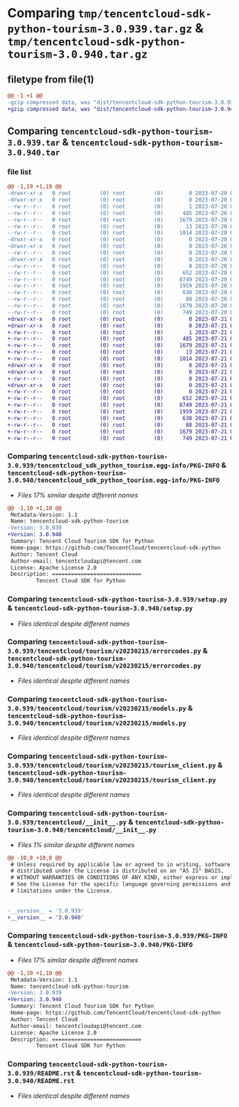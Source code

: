 # Comparing `tmp/tencentcloud-sdk-python-tourism-3.0.939.tar.gz` & `tmp/tencentcloud-sdk-python-tourism-3.0.940.tar.gz`

## filetype from file(1)

```diff
@@ -1 +1 @@
-gzip compressed data, was "dist/tencentcloud-sdk-python-tourism-3.0.939.tar", last modified: Thu Jul 20 00:36:17 2023, max compression
+gzip compressed data, was "dist/tencentcloud-sdk-python-tourism-3.0.940.tar", last modified: Fri Jul 21 00:52:22 2023, max compression
```

## Comparing `tencentcloud-sdk-python-tourism-3.0.939.tar` & `tencentcloud-sdk-python-tourism-3.0.940.tar`

### file list

```diff
@@ -1,19 +1,19 @@
-drwxr-xr-x   0 root         (0) root         (0)        0 2023-07-20 00:36:17.000000 tencentcloud-sdk-python-tourism-3.0.939/
-drwxr-xr-x   0 root         (0) root         (0)        0 2023-07-20 00:36:17.000000 tencentcloud-sdk-python-tourism-3.0.939/tencentcloud_sdk_python_tourism.egg-info/
--rw-r--r--   0 root         (0) root         (0)        1 2023-07-20 00:36:17.000000 tencentcloud-sdk-python-tourism-3.0.939/tencentcloud_sdk_python_tourism.egg-info/dependency_links.txt
--rw-r--r--   0 root         (0) root         (0)      485 2023-07-20 00:36:17.000000 tencentcloud-sdk-python-tourism-3.0.939/tencentcloud_sdk_python_tourism.egg-info/SOURCES.txt
--rw-r--r--   0 root         (0) root         (0)     1679 2023-07-20 00:36:17.000000 tencentcloud-sdk-python-tourism-3.0.939/tencentcloud_sdk_python_tourism.egg-info/PKG-INFO
--rw-r--r--   0 root         (0) root         (0)       13 2023-07-20 00:36:17.000000 tencentcloud-sdk-python-tourism-3.0.939/tencentcloud_sdk_python_tourism.egg-info/top_level.txt
--rw-r--r--   0 root         (0) root         (0)     1014 2023-07-20 00:36:17.000000 tencentcloud-sdk-python-tourism-3.0.939/setup.py
-drwxr-xr-x   0 root         (0) root         (0)        0 2023-07-20 00:36:17.000000 tencentcloud-sdk-python-tourism-3.0.939/tencentcloud/
-drwxr-xr-x   0 root         (0) root         (0)        0 2023-07-20 00:36:17.000000 tencentcloud-sdk-python-tourism-3.0.939/tencentcloud/tourism/
--rw-r--r--   0 root         (0) root         (0)        0 2023-07-20 00:36:17.000000 tencentcloud-sdk-python-tourism-3.0.939/tencentcloud/tourism/__init__.py
-drwxr-xr-x   0 root         (0) root         (0)        0 2023-07-20 00:36:17.000000 tencentcloud-sdk-python-tourism-3.0.939/tencentcloud/tourism/v20230215/
--rw-r--r--   0 root         (0) root         (0)        0 2023-07-20 00:36:17.000000 tencentcloud-sdk-python-tourism-3.0.939/tencentcloud/tourism/v20230215/__init__.py
--rw-r--r--   0 root         (0) root         (0)      652 2023-07-20 00:36:17.000000 tencentcloud-sdk-python-tourism-3.0.939/tencentcloud/tourism/v20230215/errorcodes.py
--rw-r--r--   0 root         (0) root         (0)     8749 2023-07-20 00:36:17.000000 tencentcloud-sdk-python-tourism-3.0.939/tencentcloud/tourism/v20230215/models.py
--rw-r--r--   0 root         (0) root         (0)     1959 2023-07-20 00:36:17.000000 tencentcloud-sdk-python-tourism-3.0.939/tencentcloud/tourism/v20230215/tourism_client.py
--rw-r--r--   0 root         (0) root         (0)      630 2023-07-20 00:36:17.000000 tencentcloud-sdk-python-tourism-3.0.939/tencentcloud/__init__.py
--rw-r--r--   0 root         (0) root         (0)       88 2023-07-20 00:36:17.000000 tencentcloud-sdk-python-tourism-3.0.939/setup.cfg
--rw-r--r--   0 root         (0) root         (0)     1679 2023-07-20 00:36:17.000000 tencentcloud-sdk-python-tourism-3.0.939/PKG-INFO
--rw-r--r--   0 root         (0) root         (0)      749 2023-07-20 00:36:17.000000 tencentcloud-sdk-python-tourism-3.0.939/README.rst
+drwxr-xr-x   0 root         (0) root         (0)        0 2023-07-21 00:52:22.000000 tencentcloud-sdk-python-tourism-3.0.940/
+drwxr-xr-x   0 root         (0) root         (0)        0 2023-07-21 00:52:22.000000 tencentcloud-sdk-python-tourism-3.0.940/tencentcloud_sdk_python_tourism.egg-info/
+-rw-r--r--   0 root         (0) root         (0)        1 2023-07-21 00:52:22.000000 tencentcloud-sdk-python-tourism-3.0.940/tencentcloud_sdk_python_tourism.egg-info/dependency_links.txt
+-rw-r--r--   0 root         (0) root         (0)      485 2023-07-21 00:52:22.000000 tencentcloud-sdk-python-tourism-3.0.940/tencentcloud_sdk_python_tourism.egg-info/SOURCES.txt
+-rw-r--r--   0 root         (0) root         (0)     1679 2023-07-21 00:52:22.000000 tencentcloud-sdk-python-tourism-3.0.940/tencentcloud_sdk_python_tourism.egg-info/PKG-INFO
+-rw-r--r--   0 root         (0) root         (0)       13 2023-07-21 00:52:22.000000 tencentcloud-sdk-python-tourism-3.0.940/tencentcloud_sdk_python_tourism.egg-info/top_level.txt
+-rw-r--r--   0 root         (0) root         (0)     1014 2023-07-21 00:52:22.000000 tencentcloud-sdk-python-tourism-3.0.940/setup.py
+drwxr-xr-x   0 root         (0) root         (0)        0 2023-07-21 00:52:22.000000 tencentcloud-sdk-python-tourism-3.0.940/tencentcloud/
+drwxr-xr-x   0 root         (0) root         (0)        0 2023-07-21 00:52:22.000000 tencentcloud-sdk-python-tourism-3.0.940/tencentcloud/tourism/
+-rw-r--r--   0 root         (0) root         (0)        0 2023-07-21 00:52:22.000000 tencentcloud-sdk-python-tourism-3.0.940/tencentcloud/tourism/__init__.py
+drwxr-xr-x   0 root         (0) root         (0)        0 2023-07-21 00:52:22.000000 tencentcloud-sdk-python-tourism-3.0.940/tencentcloud/tourism/v20230215/
+-rw-r--r--   0 root         (0) root         (0)        0 2023-07-21 00:52:22.000000 tencentcloud-sdk-python-tourism-3.0.940/tencentcloud/tourism/v20230215/__init__.py
+-rw-r--r--   0 root         (0) root         (0)      652 2023-07-21 00:52:22.000000 tencentcloud-sdk-python-tourism-3.0.940/tencentcloud/tourism/v20230215/errorcodes.py
+-rw-r--r--   0 root         (0) root         (0)     8749 2023-07-21 00:52:22.000000 tencentcloud-sdk-python-tourism-3.0.940/tencentcloud/tourism/v20230215/models.py
+-rw-r--r--   0 root         (0) root         (0)     1959 2023-07-21 00:52:22.000000 tencentcloud-sdk-python-tourism-3.0.940/tencentcloud/tourism/v20230215/tourism_client.py
+-rw-r--r--   0 root         (0) root         (0)      630 2023-07-21 00:52:22.000000 tencentcloud-sdk-python-tourism-3.0.940/tencentcloud/__init__.py
+-rw-r--r--   0 root         (0) root         (0)       88 2023-07-21 00:52:22.000000 tencentcloud-sdk-python-tourism-3.0.940/setup.cfg
+-rw-r--r--   0 root         (0) root         (0)     1679 2023-07-21 00:52:22.000000 tencentcloud-sdk-python-tourism-3.0.940/PKG-INFO
+-rw-r--r--   0 root         (0) root         (0)      749 2023-07-21 00:52:22.000000 tencentcloud-sdk-python-tourism-3.0.940/README.rst
```

### Comparing `tencentcloud-sdk-python-tourism-3.0.939/tencentcloud_sdk_python_tourism.egg-info/PKG-INFO` & `tencentcloud-sdk-python-tourism-3.0.940/tencentcloud_sdk_python_tourism.egg-info/PKG-INFO`

 * *Files 17% similar despite different names*

```diff
@@ -1,10 +1,10 @@
 Metadata-Version: 1.1
 Name: tencentcloud-sdk-python-tourism
-Version: 3.0.939
+Version: 3.0.940
 Summary: Tencent Cloud Tourism SDK for Python
 Home-page: https://github.com/TencentCloud/tencentcloud-sdk-python
 Author: Tencent Cloud
 Author-email: tencentcloudapi@tencent.com
 License: Apache License 2.0
 Description: ============================
         Tencent Cloud SDK for Python
```

### Comparing `tencentcloud-sdk-python-tourism-3.0.939/setup.py` & `tencentcloud-sdk-python-tourism-3.0.940/setup.py`

 * *Files identical despite different names*

### Comparing `tencentcloud-sdk-python-tourism-3.0.939/tencentcloud/tourism/v20230215/errorcodes.py` & `tencentcloud-sdk-python-tourism-3.0.940/tencentcloud/tourism/v20230215/errorcodes.py`

 * *Files identical despite different names*

### Comparing `tencentcloud-sdk-python-tourism-3.0.939/tencentcloud/tourism/v20230215/models.py` & `tencentcloud-sdk-python-tourism-3.0.940/tencentcloud/tourism/v20230215/models.py`

 * *Files identical despite different names*

### Comparing `tencentcloud-sdk-python-tourism-3.0.939/tencentcloud/tourism/v20230215/tourism_client.py` & `tencentcloud-sdk-python-tourism-3.0.940/tencentcloud/tourism/v20230215/tourism_client.py`

 * *Files identical despite different names*

### Comparing `tencentcloud-sdk-python-tourism-3.0.939/tencentcloud/__init__.py` & `tencentcloud-sdk-python-tourism-3.0.940/tencentcloud/__init__.py`

 * *Files 1% similar despite different names*

```diff
@@ -10,8 +10,8 @@
 # Unless required by applicable law or agreed to in writing, software
 # distributed under the License is distributed on an "AS IS" BASIS,
 # WITHOUT WARRANTIES OR CONDITIONS OF ANY KIND, either express or implied.
 # See the License for the specific language governing permissions and
 # limitations under the License.
 
 
-__version__ = '3.0.939'
+__version__ = '3.0.940'
```

### Comparing `tencentcloud-sdk-python-tourism-3.0.939/PKG-INFO` & `tencentcloud-sdk-python-tourism-3.0.940/PKG-INFO`

 * *Files 17% similar despite different names*

```diff
@@ -1,10 +1,10 @@
 Metadata-Version: 1.1
 Name: tencentcloud-sdk-python-tourism
-Version: 3.0.939
+Version: 3.0.940
 Summary: Tencent Cloud Tourism SDK for Python
 Home-page: https://github.com/TencentCloud/tencentcloud-sdk-python
 Author: Tencent Cloud
 Author-email: tencentcloudapi@tencent.com
 License: Apache License 2.0
 Description: ============================
         Tencent Cloud SDK for Python
```

### Comparing `tencentcloud-sdk-python-tourism-3.0.939/README.rst` & `tencentcloud-sdk-python-tourism-3.0.940/README.rst`

 * *Files identical despite different names*

